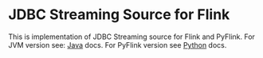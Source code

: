 # JDBC Streaming Source for Flink

This is implementation of JDBC Streaming source for Flink and PyFlink. For JVM version see:
[Java](flink-java/README.md) docs.
For PyFlink version see [Python](flink-python/README.md) docs.